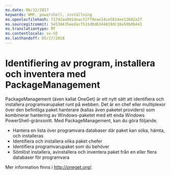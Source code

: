 ```yaml
---
ms.date: 06/12/2017
keywords: WMF, powershell, inställning
ms.openlocfilehash: f1742aa901deacf2ff9eae14ce5814ee12682a2f
ms.sourcegitcommit: 54534635eedacf531d8d6344019dc16a50b8b441
ms.translationtype: MT
ms.contentlocale: sv-SE
ms.lasthandoff: 05/17/2018
---
```

# <a name="software-discovery-install-and-inventory-with-packagemanagement"></a>Identifiering av program, installera och inventera med PackageManagement

PackageManagement (även kallat OneGet) är ett nytt sätt att identifiera och installera programvarupaket runt på webben. Det är en chef eller multiplexor över den befintliga paket hanterare (kallas även paketet providers) som kombinerar hantering av Windows-paketet med ett enda Windows PowerShell-gränssnitt. Med PackageManagement, kan du göra följande.

-   Hantera en lista över programvara databaser där paket kan söka, hämta, och installeras
-   Identifiera och installera olika paket chefer
-   Identifiera programvarupaket som du behöver
-   Sömlöst installera, avinstallera och inventera paket från en eller flera databaser för programvara

Mer information finns i http://oneget.org/.
